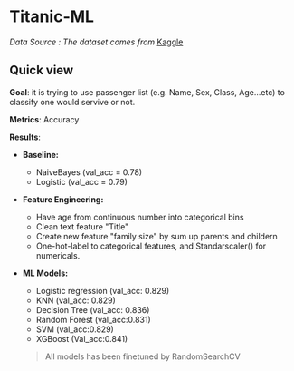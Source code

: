 # Titanic-ML
 *Data Source : The dataset comes from* [Kaggle](https://www.kaggle.com/c/titanic)
 
## Quick view
__Goal__: it is trying to use passenger list (e.g. Name, Sex, Class, Age...etc) to classify one would servive or not.

__Metrics__: Accuracy 

__Results__:

- __Baseline:__ 
    * NaiveBayes (val_acc = 0.78)
    * Logistic (val_acc = 0.79)


- __Feature Engineering:__
    * Have age from continuous number into categorical bins
    * Clean text feature "Title"
    * Create new feature "family size" by sum up parents and childern
    * One-hot-label to categorical features, and Standarscaler() for numericals.
    
    
- __ML Models:__
    * Logistic regression (val_acc: 0.829)
    * KNN (val_acc: 0.829)
    * Decision Tree (val_acc: 0.836)
    * Random Forest (val_acc:0.831)
    * SVM (val_acc:0.829)
    * XGBoost (Val_acc:0.841)
    > All models has been finetuned by RandomSearchCV
